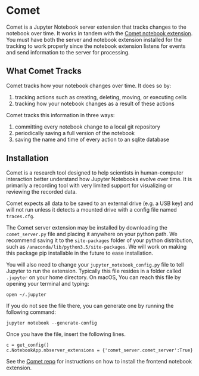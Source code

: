 # Comet
Comet is a Jupyter Notebook server extension that tracks changes to the notebook over time. It works in tandem with the [Comet notebook extension](https://github.com/activityhistory/comet). You must have both the server and notebook extension installed for the tracking to work properly since the notebook extension listens for events and send information to the server for processing.  

## What Comet Tracks
Comet tracks how your notebook changes over time. It does so by:
1. tracking actions such as creating, deleting, moving, or executing cells
2. tracking how your notebook changes as a result of these actions

Comet tracks this information in three ways:
1. committing every notebook change to a local git repository
2. periodically saving a full version of the notebook
3. saving the name and time of every action to an sqlite database

## Installation
Comet is a research tool designed to help scientists in human-computer interaction better understand how Jupyter Notebooks  evolve over time. It is primarily a recording tool with very limited support for visualizing or reviewing the recorded data.

Comet expects all data to be saved to an external drive (e.g. a USB key) and will not run unless it detects a mounted drive with a config file named `traces.cfg`.

The Comet server extension may be installed by downloading the `comet_server.py` file and placing it anywhere on your python path. We recommend saving it to the `site-packages` folder of your python distribution, such as `/anaconda/lib/python3.5/site-packages`. We will work on making this package pip installable in the future to ease installation.

You will also need to change your `jupyter_notebook_config.py` file to tell Jupyter to run the extension. Typically this file resides in a folder called `.jupyter` on your home directory. On macOS, You can reach this file by opening your terminal and typing:

```
open ~/.jupyter
```

If you do not see the file there, you can generate one by running the following command:

```
jupyter notebook --generate-config
```

Once you have the file, insert the following lines.

```
c = get_config()
c.NotebookApp.nbserver_extensions = {'comet_server.comet_server':True}

```

See the [Comet repo](https://github.com/activityhistory/comet) for instructions on how to install the frontend notebook extension.
